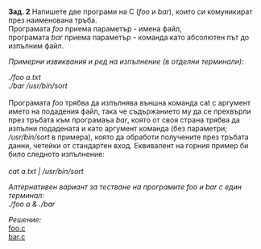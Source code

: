 **Зад. 2** Напишете две програми на C (*foo* и *bar*), които си комуникират през наименована тръба.<br>
Програмата *foo* приема параметър - имена файл,<br>
програмата *bar* приема параметър - команда като абсолютен път до изпълним файл.<br>

*Примерни извиквания и ред на изпълнение (в отделни терминали):*

*./foo a.txt*<br>
*./bar /usr/bin/sort*
<br><br>
Програмата *foo* трябва да изпълнява външна команда cat с аргумент името на подадения файл, така че съдържанието му да се прехвърли през
тръбата към програмаъа *bar*, която от своя страна трябва да изпълни подадената и като аргумент команда (без параметри; */usr/bin/sort* в примера), 
която да обработи получените през тръбата данни, четейки от стандартен вход. Еквивалент на горния пример би било следното изпълнение:
<br><br>
*cat a.txt | /usr/bin/sort*

*Алтернативен вариант за тестване на програмите foo и bar с един терминал:<br>*
*./foo a &*
*./bar*

*Решение:*<br>
[foo.c](https://github.com/andy489/Linux_Shell/blob/master/FMI%20Tasks/C%20Processes/foo.c)<br>
[bar.c](https://github.com/andy489/Linux_Shell/blob/master/FMI%20Tasks/C%20Processes/bar.c)
